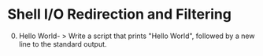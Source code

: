 # Shell I/O Redirection and Filtering
0. Hello World- > Write a script that prints "Hello World", followed by a new line to the standard output.
